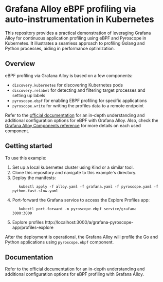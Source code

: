 # Grafana Alloy eBPF profiling via auto-instrumentation in Kubernetes

This repository provides a practical demonstration of leveraging Grafana Alloy for continuous application profiling 
using eBPF and Pyroscope in Kubernetes. It illustrates a seamless approach to profiling Golang and Python processes, 
aiding in performance optimization.

## Overview

eBPF profiling via Grafana Alloy is based on a few components:
- `discovery.kubernetes` for discovering Kubernetes pods
- `discovery.relabel` for detecting and filtering target processes and setting up labels
- `pyroscope.ebpf` for enabling EBPF profiling for specific applications
- `pyroscope.write` for writing the profiles data to a remote endpoint

Refer to the [official documentation](https://grafana.com/docs/agent/latest/flow/reference/components/pyroscope.ebpf/) for an in-depth understanding and additional configuration options for eBPF with Grafana Alloy.
Also, check the [Grafana Alloy Components reference](https://grafana.com/docs/alloy/latest/reference/components/) for more details on each used component.



## Getting started

To use this example:

1. Set up a local kubernetes cluster using Kind or a similar tool.
2. Clone this repository and navigate to this example's directory.
3. Deploy the manifests:
    ```shell
       kubectl apply -f alloy.yaml -f grafana.yaml -f pyroscope.yaml -f python-fast-slow.yaml
    ```
4. Port-forward the Grafana service to access the Explore Profiles app:
    ```shell
       kubectl port-forward -n pyroscope-ebpf service/grafana  3000:3000
    ```
5. Explore profiles http://localhost:3000/a/grafana-pyroscope-app/profiles-explore

After the deployment is operational, the Grafana Alloy will profile the Go and Python applications using `pyroscope.ebpf` component.

## Documentation

Refer to the [official documentation](https://grafana.com/docs/agent/latest/flow/reference/components/pyroscope.ebpf/) for an in-depth understanding and additional configuration options for eBPF profiling with Grafana Alloy.
